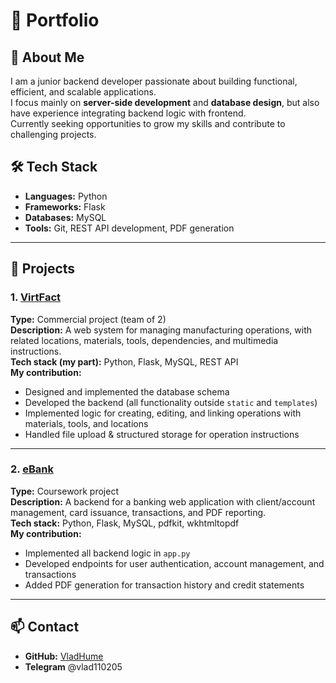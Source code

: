 # 💼 Portfolio

## 👋 About Me
I am a junior backend developer passionate about building functional, efficient, and scalable applications.  
I focus mainly on **server-side development** and **database design**, but also have experience integrating backend logic with frontend.  
Currently seeking opportunities to grow my skills and contribute to challenging projects.

## 🛠 Tech Stack
- **Languages:** Python
- **Frameworks:** Flask
- **Databases:** MySQL
- **Tools:** Git, REST API development, PDF generation

---

## 🚀 Projects

### 1. [VirtFact](https://github.com/VladHume/VirtFact)
**Type:** Commercial project (team of 2)  
**Description:** A web system for managing manufacturing operations, with related locations, materials, tools, dependencies, and multimedia instructions.  
**Tech stack (my part):** Python, Flask, MySQL, REST API  
**My contribution:**
- Designed and implemented the database schema  
- Developed the backend (all functionality outside `static` and `templates`)  
- Implemented logic for creating, editing, and linking operations with materials, tools, and locations  
- Handled file upload & structured storage for operation instructions  

---

### 2. [eBank](https://github.com/VladHume/eBank)
**Type:** Coursework project  
**Description:** A backend for a banking web application with client/account management, card issuance, transactions, and PDF reporting.  
**Tech stack:** Python, Flask, MySQL, pdfkit, wkhtmltopdf  
**My contribution:**
- Implemented all backend logic in `app.py`  
- Developed endpoints for user authentication, account management, and transactions  
- Added PDF generation for transaction history and credit statements  

---

## 📫 Contact
- **GitHub:** [VladHume](https://github.com/VladHume)
- **Telegram** @vlad110205
